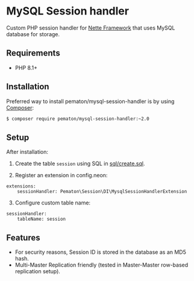 # MySQL Session handler

Custom PHP session handler for [Nette Framework](http://nette.org/) that uses MySQL database for storage.

## Requirements

- PHP 8.1+

## Installation

Preferred way to install pematon/mysql-session-handler is by using [Composer](http://getcomposer.org/):

```sh
$ composer require pematon/mysql-session-handler:~2.0
```

## Setup

After installation:

1) Create the table `session` using SQL in [sql/create.sql](sql/create.sql).

2) Register an extension in config.neon:

```neon
extensions:
    sessionHandler: Pematon\Session\DI\MysqlSessionHandlerExtension
```

3) Configure custom table name:

```neon
sessionHandler:
    tableName: session
```

## Features

- For security reasons, Session ID is stored in the database as an MD5 hash.
- Multi-Master Replication friendly (tested in Master-Master row-based replication setup).
